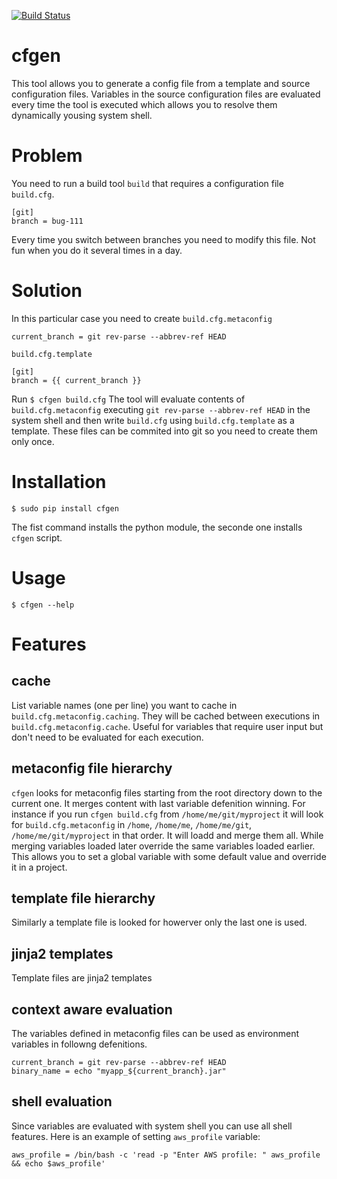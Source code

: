 [![Build Status](https://travis-ci.org/rzhilkibaev/cfgen.png?branch=master)](https://travis-ci.org/rzhilkibaev/cfgen)

# cfgen
This tool allows you to generate a config file from a template and source configuration files. Variables in the source configuration files are evaluated every time the tool is executed which allows you to resolve them dynamically yousing system shell.

# Problem
You need to run a build tool `build` that requires a configuration file `build.cfg`.
```
[git]
branch = bug-111
```
Every time you switch between branches you need to modify this file. Not fun when you do it several times in a day.

# Solution
In this particular case you need to create `build.cfg.metaconfig`
```
current_branch = git rev-parse --abbrev-ref HEAD
```
`build.cfg.template`
```
[git]
branch = {{ current_branch }}
```
Run `$ cfgen build.cfg`
The tool will evaluate contents of `build.cfg.metaconfig` executing `git rev-parse --abbrev-ref HEAD` in the system shell and then write `build.cfg` using `build.cfg.template` as a template. These files can be commited into git so you need to create them only once.

# Installation
```
$ sudo pip install cfgen
```
The fist command installs the python module, the seconde one installs `cfgen` script.

# Usage

`$ cfgen --help`

# Features
## cache
List variable names (one per line) you want to cache in `build.cfg.metaconfig.caching`. They will be cached between executions in `build.cfg.metaconfig.cache`. Useful for variables that require user input but don't need to be evaluated for each execution.
## metaconfig file hierarchy
`cfgen` looks for metaconfig files starting from the root directory down to the current one. It merges content with last variable defenition winning. For instance if you run `cfgen build.cfg` from `/home/me/git/myproject` it will look for `build.cfg.metaconfig` in `/home`, `/home/me`, `/home/me/git`, `/home/me/git/myproject` in that order. It will loadd and merge  them all. While merging variables loaded later override the same variables loaded earlier. This allows you to set a global variable with some default value and override it in a project.
## template file hierarchy
Similarly a template file is looked for howerver only the last one is used.
## jinja2 templates
Template files are jinja2 templates
## context aware evaluation
The variables defined in metaconfig files can be used as environment variables in followng defenitions.
```
current_branch = git rev-parse --abbrev-ref HEAD
binary_name = echo "myapp_${current_branch}.jar"
```
## shell evaluation
Since variables are evaluated with system shell you can use all shell features. Here is an example of setting `aws_profile` variable:
```
aws_profile = /bin/bash -c 'read -p "Enter AWS profile: " aws_profile && echo $aws_profile'
```
